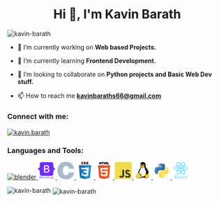 <h1 align="center">Hi 👋, I'm Kavin Barath</h1>
<p align="left"> <img src="https://komarev.com/ghpvc/?username=kavin-barath&label=Profile%20views&color=0e75b6&style=flat" alt="kavin-barath" /> </p>

- 🔭 I’m currently working on **Web based Projects.**

- 🌱 I’m currently learning **Frontend Development.**

- 👯 I’m looking to collaborate on **Python projects and Basic Web Dev stuff.**

- 📫 How to reach me **kavinbaraths66@gmail.com**

<h3 align="left">Connect with me:</h3>
<p align="left">
<a href="https://instagram.com/kavin.barath" target="blank"><img align="center" src="https://cdn.jsdelivr.net/npm/simple-icons@3.0.1/icons/instagram.svg" alt="kavin.barath" height="30" width="40" /></a>
</p>

<h3 align="left">Languages and Tools:</h3>
<p align="left"> <a href="https://www.blender.org/" target="_blank"> <img src="https://download.blender.org/branding/community/blender_community_badge_white.svg" alt="blender" width="40" height="40"/> </a> <a href="https://getbootstrap.com" target="_blank"> <img src="https://raw.githubusercontent.com/devicons/devicon/master/icons/bootstrap/bootstrap-plain-wordmark.svg" alt="bootstrap" width="40" height="40"/> </a> <a href="https://www.cprogramming.com/" target="_blank"> <img src="https://raw.githubusercontent.com/devicons/devicon/master/icons/c/c-original.svg" alt="c" width="40" height="40"/> </a> <a href="https://www.w3schools.com/css/" target="_blank"> <img src="https://raw.githubusercontent.com/devicons/devicon/master/icons/css3/css3-original-wordmark.svg" alt="css3" width="40" height="40"/> </a> <a href="https://www.w3.org/html/" target="_blank"> <img src="https://raw.githubusercontent.com/devicons/devicon/master/icons/html5/html5-original-wordmark.svg" alt="html5" width="40" height="40"/> </a> <a href="https://developer.mozilla.org/en-US/docs/Web/JavaScript" target="_blank"> <img src="https://raw.githubusercontent.com/devicons/devicon/master/icons/javascript/javascript-original.svg" alt="javascript" width="40" height="40"/> </a> <a href="https://www.linux.org/" target="_blank"> <img src="https://raw.githubusercontent.com/devicons/devicon/master/icons/linux/linux-original.svg" alt="linux" width="40" height="40"/> </a> <a href="https://www.python.org" target="_blank"> <img src="https://raw.githubusercontent.com/devicons/devicon/master/icons/python/python-original.svg" alt="python" width="40" height="40"/> </a> <a href="https://reactjs.org/" target="_blank"> <img src="https://raw.githubusercontent.com/devicons/devicon/master/icons/react/react-original-wordmark.svg" alt="react" width="40" height="40"/> </a> </p>

<p><img align="left" src="https://github-readme-stats.vercel.app/api/top-langs?username=kavin-barath&show_icons=true&locale=en&layout=compact" alt="kavin-barath" /></p>

<p>&nbsp;<img align="center" src="https://github-readme-stats.vercel.app/api?username=kavin-barath&show_icons=true&locale=en" alt="kavin-barath" /></p>
